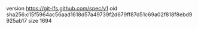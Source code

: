version https://git-lfs.github.com/spec/v1
oid sha256:c15f5964ac56aad1618d57a49739f2d679ff87d51c69a02f818f8ebd9925ab17
size 1694

